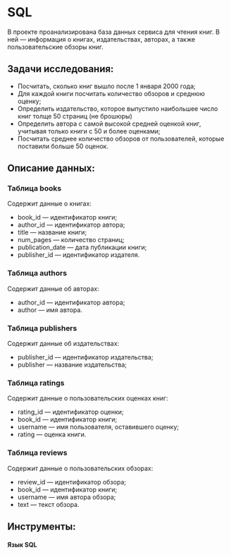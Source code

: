 # SQL
В проекте проанализирована база данных сервиса для чтения книг. В ней — информация о книгах, издательствах, авторах, а также пользовательские обзоры книг.
## Задачи исследования:
- Посчитать, сколько книг вышло после 1 января 2000 года;
- Для каждой книги посчитать количество обзоров и среднюю оценку;
- Определить издательство, которое выпустило наибольшее число книг толще 50 страниц (не брошюры)
- Определить автора с самой высокой средней оценкой книг, учитывая только книги с 50 и более оценками;
- Посчитать среднее количество обзоров от пользователей, которые поставили больше 50 оценок.

## Описание данных:
### Таблица books
Содержит данные о книгах:
 * book_id — идентификатор книги;
 * author_id — идентификатор автора;
 * title — название книги;
 * num_pages — количество страниц;
 * publication_date — дата публикации книги;
 * publisher_id — идентификатор издателя.
### Таблица authors
Содержит данные об авторах:
 * author_id — идентификатор автора;
 * author — имя автора.
### Таблица publishers
Содержит данные об издательствах:
 * publisher_id — идентификатор издательства;
 * publisher — название издательства;
### Таблица ratings
Содержит данные о пользовательских оценках книг:
 * rating_id — идентификатор оценки;
 * book_id — идентификатор книги;
 * username — имя пользователя, оставившего оценку;
 * rating — оценка книги.
### Таблица reviews
Содержит данные о пользовательских обзорах:
 * review_id — идентификатор обзора;
 * book_id — идентификатор книги;
 * username — имя автора обзора;
 * text — текст обзора.

## Инструменты:
#### Язык SQL
